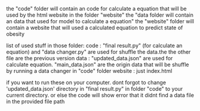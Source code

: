 the "code" folder will contain an code for calculate a equation that will be used by the html website in the folder "website"
the "data folder will contain an data that used for model to calculate a equation"
the "website" folder will contain a website that will used a calculated equation to predict state of obesity

list of used stuff in those folder:
code : "final result.py" (for calculate an equation) and "data changer.py" are used for shuffle the data.the the other file are the previous version
data : "updated_data.json" are used for calculate equation. "main_data.json" are the origin data that will be shuffle by running a data changer in "code" folder
website : just index.html


if you want to run these on your computer.
dont forgot to change 'updated_data.json' directory in "final result.py" in folder "code" to your current directory. or else the code will show error that it didnt find a data file in the provided file path
